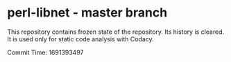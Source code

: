 # perl-libnet - master branch

This repository contains frozen state of the repository.
Its history is cleared. It is used only for static code
analysis with Codacy.

Commit Time: 1691393497